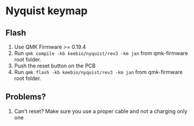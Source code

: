 # Nyquist keymap

## Flash

1. Use QMK Firmware >= 0.19.4
1. Run `qmk compile -kb keebio/nyquist/rev3 -km jan` from qmk-firmware root folder.
1. Push the reset button on the PCB
1. Run `qmk flash -kb keebio/nyquist/rev3 -km jan` from qmk-firmware root folder.

## Problems?

1. Can't reset? Make sure you use a proper cable and not a charging only one
